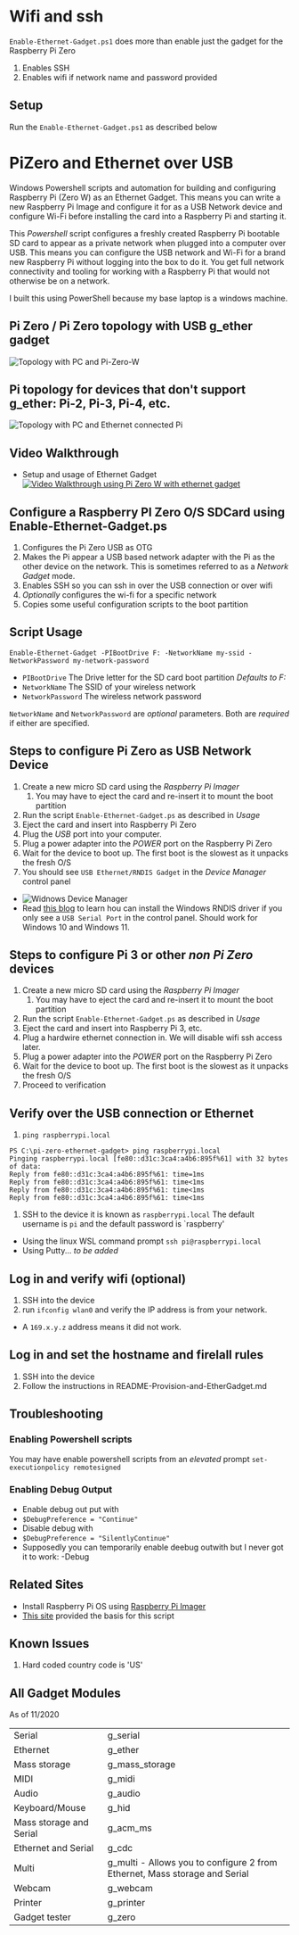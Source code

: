# Wifi and ssh
`Enable-Ethernet-Gadget.ps1` does more than enable just the gadget for the Raspberry Pi Zero
1. Enables SSH
1. Enables wifi if network name and password provided

## Setup
Run the `Enable-Ethernet-Gadget.ps1` as described below

# PiZero and Ethernet over USB
Windows Powershell scripts and automation for building and configuring Raspberry Pi (Zero W) as an Ethernet Gadget.  This means you can write a new Raspberry Pi Image and configure it for as a USB Network device and configure Wi-Fi before installing the card into a Raspberry Pi and starting it.

This _Powershell_ script configures a freshly created Raspberry Pi bootable SD card to appear as a private network when plugged into a computer over USB. This means you can configure the USB network and Wi-Fi for a brand new Raspberry Pi without logging into the box to do it. You get full network connectivity and tooling for working with a Raspberry Pi that would not otherwise be on a network.

I built this using PowerShell because my base laptop is a windows machine.

## Pi Zero / Pi Zero topology with USB g_ether gadget
![Topology with PC and Pi-Zero-W](./images/Pi-Network-Gadget.png)

## Pi topology for devices that don't support g_ether: Pi-2, Pi-3, Pi-4, etc.
![Topology with PC and Ethernet connected Pi](./images/Pi-Network-Non-Zero.png)

## Video Walkthrough
* Setup and usage of Ethernet Gadget
[![Video Walkthrough using Pi Zero W with ethernet gadget](http://img.youtube.com/vi/Ci_mZJoS3tg/0.jpg)](https://youtu.be/Ci_mZJoS3tg "Youtube")

## Configure a Raspberry PI Zero O/S SDCard using Enable-Ethernet-Gadget.ps
1. Configures the Pi Zero USB as OTG
1. Makes the Pi appear a USB based network adapter with the Pi as the other device on the network. This is sometimes referred to as a _Network Gadget_ mode.
1. Enables SSH so you can ssh in over the USB connection or over wifi
1. _Optionally_ configures the wi-fi for a specific network
1. Copies some useful configuration scripts to the boot partition

## Script Usage
`Enable-Ethernet-Gadget -PIBootDrive F: -NetworkName my-ssid -NetworkPassword my-network-password`
* `PIBootDrive` The Drive letter for the SD card boot partition _Defaults to F:_
* `NetworkName` The SSID of your wireless network
* `NetworkPassword` The wireless network password

`NetworkName` and `NetworkPassword` are _optional_ parameters. Both are _required_ if either are specified.

## Steps to configure Pi Zero as USB Network Device
1. Create a new micro SD card using the _Raspberry Pi Imager_
    1. You may have to eject the card and re-insert it to mount the boot partition
1. Run the script `Enable-Ethernet-Gadget.ps` as described in _Usage_
1. Eject the card and insert into Raspberry Pi Zero
1. Plug the _USB_ port into your computer.
1. Plug a power adapter into the _POWER_ port on the Raspberry Pi Zero
1. Wait for the device to boot up. The first boot is the slowest as it unpacks the fresh O/S
1. You should see `USB Ethernet/RNDIS Gadget` in the _Device Manager_ control panel
  * ![Widnows Device Manager](./images/RaspberryPi-NDIS-Gadget.png)
  * Read [this blog](https://joe.blog.freemansoft.com/2022/11/installing-rndis-driver-on-windows-11.html) to learn hou can install the Windows RNDIS driver if you only see a `USB Serial Port` in the control panel. Should work for Windows 10 and Windows 11.
  
## Steps to configure Pi 3 or other _non Pi Zero_ devices
1. Create a new micro SD card using the _Raspberry Pi Imager_
    1. You may have to eject the card and re-insert it to mount the boot partition
1. Run the script `Enable-Ethernet-Gadget.ps` as described in _Usage_
1. Eject the card and insert into Raspberry Pi 3, etc.
1. Plug a hardwire ethernet connection in. We will disable wifi ssh access later.
1. Plug a power adapter into the _POWER_ port on the Raspberry Pi Zero
1. Wait for the device to boot up. The first boot is the slowest as it unpacks the fresh O/S
1. Proceed to verification

## Verify over the USB connection or Ethernet
1. `ping raspberrypi.local`
  ```
  PS C:\pi-zero-ethernet-gadget> ping raspberrypi.local
  Pinging raspberrypi.local [fe80::d31c:3ca4:a4b6:895f%61] with 32 bytes of data:
  Reply from fe80::d31c:3ca4:a4b6:895f%61: time=1ms
  Reply from fe80::d31c:3ca4:a4b6:895f%61: time<1ms
  Reply from fe80::d31c:3ca4:a4b6:895f%61: time<1ms
  Reply from fe80::d31c:3ca4:a4b6:895f%61: time<1ms
  ```
1. SSH to the device it is known as `raspberrypi.local` The default username is `pi` and the default password is `raspberry'
  * Using the linux WSL command prompt `ssh pi@raspberrypi.local`
  * Using Putty... _to be added_

## Log in and verify wifi (optional)
1. SSH into the device
1. run `ifconfig wlan0` and verify the IP address is from your network. 
  * A `169.x.y.z` address means it did not work.

## Log in and set the hostname and firelall rules
1. SSH into the device
1. Follow the instructions in README-Provision-and-EtherGadget.md

## Troubleshooting
### Enabling Powershell scripts

You may have enable powershell scripts from an _elevated_ prompt
 `set-executionpolicy remotesigned`

### Enabling Debug Output

* Enable debug out put with
 *  `$DebugPreference = "Continue"`
* Disable debug with
 * `$DebugPreference = "SilentlyContinue"`
* Supposedly you can temporarily enable deebug outwith but I never got it to work: -Debug

## Related Sites
* Install Raspberry Pi OS using [Raspberry Pi Imager](https://www.raspberrypi.org/software/)
* [This site](https://medium.com/@aallan/setting-up-a-headless-raspberry-pi-zero-3ded0b83f274) provided the basis for this script

## Known Issues
1. Hard coded country code is 'US'

## All Gadget Modules
As of 11/2020

| | |
|-|-|
| Serial |  g_serial |
| Ethernet |  g_ether |
| Mass storage |  g_mass_storage |
| MIDI |  g_midi |
| Audio |  g_audio |
| Keyboard/Mouse |  g_hid |
| Mass storage and Serial |  g_acm_ms |
| Ethernet and Serial |  g_cdc |
| Multi |  g_multi - Allows you to configure 2 from Ethernet, Mass storage and Serial |
| Webcam |  g_webcam |
| Printer |  g_printer |
| Gadget tester |  g_zero |

